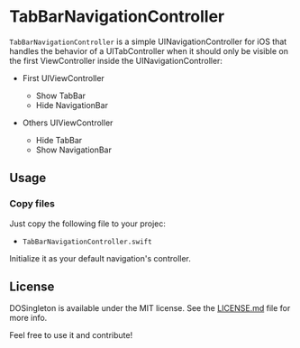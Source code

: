 # TabBarNavigationController


`TabBarNavigationController` is a simple UINavigationController for iOS that handles the behavior of a UITabController when it should only be visible on the first ViewController inside the UINavigationController:

- First UIViewController
	-	Show TabBar
	-   Hide NavigationBar

- Others UIViewController
	-	Hide TabBar
	-   Show NavigationBar


## Usage

### Copy files

Just copy the following file to your projec:

* `TabBarNavigationController.swift`

Initialize it as your default navigation's controller.



## License

DOSingleton is available under the MIT license. See the [LICENSE.md](LICENSE.md) file for more info.

Feel free to use it and contribute!
